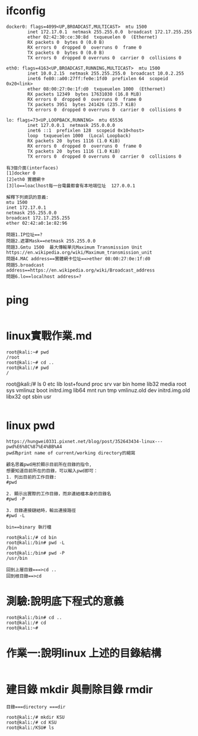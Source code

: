 # ifconfig
```
docker0: flags=4099<UP,BROADCAST,MULTICAST>  mtu 1500
        inet 172.17.0.1  netmask 255.255.0.0  broadcast 172.17.255.255
        ether 02:42:30:ce:30:8d  txqueuelen 0  (Ethernet)
        RX packets 0  bytes 0 (0.0 B)
        RX errors 0  dropped 0  overruns 0  frame 0
        TX packets 0  bytes 0 (0.0 B)
        TX errors 0  dropped 0 overruns 0  carrier 0  collisions 0

eth0: flags=4163<UP,BROADCAST,RUNNING,MULTICAST>  mtu 1500
        inet 10.0.2.15  netmask 255.255.255.0  broadcast 10.0.2.255
        inet6 fe80::a00:27ff:fe0e:1fd0  prefixlen 64  scopeid 0x20<link>
        ether 08:00:27:0e:1f:d0  txqueuelen 1000  (Ethernet)
        RX packets 12349  bytes 17631030 (16.8 MiB)
        RX errors 0  dropped 0  overruns 0  frame 0
        TX packets 3951  bytes 241426 (235.7 KiB)
        TX errors 0  dropped 0 overruns 0  carrier 0  collisions 0

lo: flags=73<UP,LOOPBACK,RUNNING>  mtu 65536
        inet 127.0.0.1  netmask 255.0.0.0
        inet6 ::1  prefixlen 128  scopeid 0x10<host>
        loop  txqueuelen 1000  (Local Loopback)
        RX packets 20  bytes 1116 (1.0 KiB)
        RX errors 0  dropped 0  overruns 0  frame 0
        TX packets 20  bytes 1116 (1.0 KiB)
        TX errors 0  dropped 0 overruns 0  carrier 0  collisions 0
```
```
有3個介面(interfaces)
[1]docker 0
[2]eth0 實體網卡
[3]lo==loaclhost每一台電曩都會有本地端位址  127.0.0.1
```
```
解釋下列資訊的意義:
mtu 1500
inet 172.17.0.1  
netmask 255.255.0.0  
broadcast 172.17.255.255
ether 02:42:a0:1e:82:96
```
```
問題1.IP位址==?  
問題2.遮罩Mask==netmask 255.255.0.0
問題3.Gmtu 1500  最大傳輸單元Maximum Transmission Unit  https://en.wikipedia.org/wiki/Maximum_transmission_unit
問題4.MAC address==實體網卡位址==>ether 08:00:27:0e:1f:d0
問題5.broadcast address==https://en.wikipedia.org/wiki/Broadcast_address
問題6.lo==localhost address=?
```
# ping
```
```
# linux實戰作業.md
```
root@kali:~# pwd
/root
root@kali:~# cd ..
root@kali:/# pwd
/
```
root@kali:/# ls
0     etc             lib     lost+found  proc  srv  var
bin   home            lib32   media       root  sys  vmlinuz
boot  initrd.img      lib64   mnt         run   tmp  vmlinuz.old
dev   initrd.img.old  libx32  opt         sbin  usr
```
```
# linux pwd
```
https://hungwei0331.pixnet.net/blog/post/352643434-linux---pwd%E6%8C%87%E4%BB%A4
pwd為print name of current/working directory的縮寫

顧名思義pwd用於顯示目前所在目錄的指令,
想要知道目前所在的目錄，可以輸入pwd即可：
1. 列出目前的工作目錄:
#pwd

2. 顯示出實際的工作目錄，而非連結檔本身的目錄名
#pwd -P

3. 目錄連接鏈結時，輸出連接路徑
#pwd -L
```
```
bin==binary 執行檔

root@kali:/# cd bin
root@kali:/bin# pwd -L
/bin
root@kali:/bin# pwd -P
/usr/bin

回到上層目錄===>cd ..
回到根目錄==>cd
```
# 測驗:說明底下程式的意義
```
root@kali:/bin# cd ..
root@kali:/# cd
root@kali:~# 
```
# 作業一:說明linux 上述的目錄結構
```
```
# 建目錄 mkdir 與刪除目錄 rmdir
```
目錄===directory ===dir

root@kali:/# mkdir KSU
root@kali:/# cd KSU
root@kali:/KSU# ls
```
